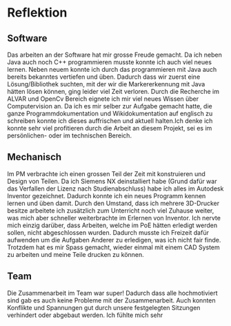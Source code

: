 #   Reflektion

##  Software

Das arbeiten an der Software hat mir grosse Freude gemacht. Da ich neben Java auch noch C++ programmieren musste konnte ich auch viel neues lernen. Neben neuem konnte ich durch das programmieren mit Java auch bereits bekanntes vertiefen und üben. Dadurch dass wir zuerst eine Lösung/Bibliothek suchten, mit der wir die Markererkennung mit Java hätten lösen können, ging leider viel Zeit verloren. Durch die Recherche im ALVAR und OpenCv Bereich eignete ich mir viel neues Wissen über Computervision an. Da ich es mir selber zur Aufgabe gemacht hatte, die ganze Programmdokumentation und Wikidokumentation auf englisch zu schreiben konnte ich dieses auffrischen und aktuell halten.Ich denke ich konnte sehr viel profitieren durch die Arbeit an diesem Projekt, sei es im persönlichen- oder im technischen Bereich.

##  Mechanisch

Im PM verbrachte ich einen grossen Teil der Zeit mit konstruieren und Design von Teilen. Da ich Siemens NX deinstalliert habe (Grund dafür war das Verfallen der Lizenz nach Studienabschluss) habe ich alles im Autodesk Inventor gezeichnet. Dadurch konnte ich ein neues Programm kennen lernen und üben damit. Durch den Umstand, dass ich mehrere 3D-Drucker besitze arbeitete ich zusätzlich zum Unterricht noch viel Zuhause weiter, was mich aber schneller weiterbrachte im Erlernen von Inventor. Ich nervte mich einzig darüber, dass Arbeiten, welche im PoE hätten erledigt werden sollen, nicht abgeschlossen wurden. Dadurch musste ich Freizeit dafür aufwenden um die Aufgaben Anderer zu erledigen, was ich nicht fair finde. Trotzdem hat es mir Spass gemacht, wieder einmal mit einem CAD System zu arbeiten und meine Teile drucken zu können.


##  Team

Die Zusammenarbeit im Team war super! Dadurch dass alle hochmotiviert sind gab es auch keine Probleme mit der Zusammenarbeit. Auch konnten Konflikte und Spannungen gut durch unsere festgelegten Sitzungen verhindert oder abgebaut werden. Ich fühlte mich sehr 


